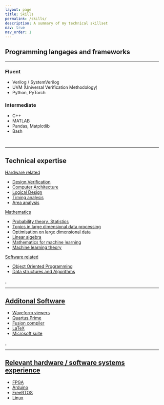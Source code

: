 ```yaml
---
layout: page
title: Skills
permalink: /skills/
description: A summary of my technical skillset
nav: true
nav_order: 1
---
```


## Programming langages and frameworks

---
### Fluent
- Verilog / SystemVerilog
- UVM (Universal Verification Methodology)
- Python, PyTorch

### Intermediate
- C++
- MATLAB
- Pandas, Matplotlib
- Bash

&nbsp;

---
## Technical expertise

<u>Hardware related<u>

- Design Verification
- Computer Architecture
- Logical Design
- Timing analysis
- Area analysis

<u>Mathematics<u>

- Probability theory, Statistics
- Topics in large dimensional data processing
- Optimisation on large dimensional data
- Linear algebra
- Mathematics for machine learning
- Machine learning theory

<u>Software related<u>
- Object Oriented Programming
- Data structures and Algorithms

&nbsp;

---
## Additonal Software
- Waveform viewers
- Quartus Prime
- Fusion compiler
- LaTeX
- Microsoft suite
  
&nbsp;

---
## Relevant hardware / software systems experience
- FPGA
- Arduino
- FreeRTOS
- Linux


